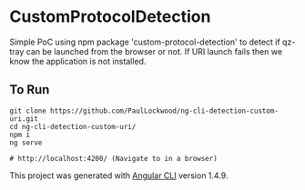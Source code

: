 # CustomProtocolDetection

Simple PoC using npm package 'custom-protocol-detection' to detect if qz-tray can be launched from the browser or not. If URI launch fails then we know the application is not installed.

## To Run

```
git clone https://github.com/PaulLockwood/ng-cli-detection-custom-uri.git
cd ng-cli-detection-custom-uri/
npm i
ng serve

# http://localhost:4200/ (Navigate to in a browser)
```





This project was generated with [Angular CLI](https://github.com/angular/angular-cli) version 1.4.9.

